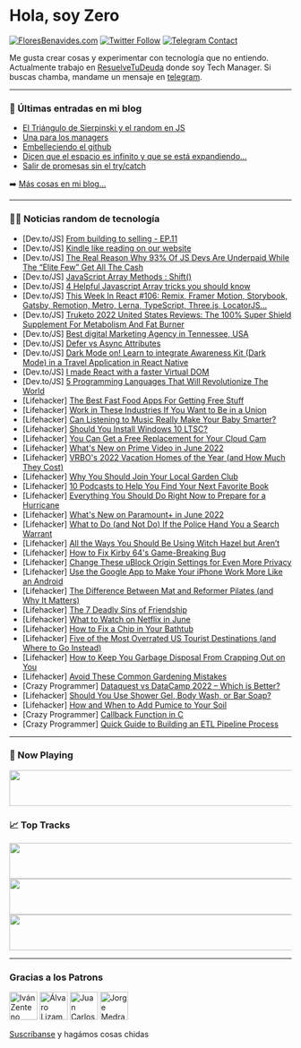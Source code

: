 # Hola, soy Zero

[![FloresBenavides.com](https://img.shields.io/website?down_message=oops&label=MiBlog&style=for-the-badge&up_message=online&url=https%3A%2F%2Ffloresbenavides.com)](https://floresbenavides.com) [![Twitter Follow](https://img.shields.io/twitter/follow/ZeroDragon?color=%231DA1F2&label=Follow&logo=twitter&logoColor=ffffff&style=for-the-badge)](https://twitter.com/zerodragon) [![Telegram Contact](https://img.shields.io/badge/escr%C3%ADbeme-ZeroDragon-%2326A5E4?style=for-the-badge&logo=telegram)](https://t.me/zerodragon)

Me gusta crear cosas y experimentar con tecnología que no entiendo.
Actualmente trabajo en [ResuelveTuDeuda](http://github.com/resuelve) donde soy Tech Manager.
Si buscas chamba, mandame un mensaje en [telegram](https://t.me/zerodragon).

---

### 📕 Últimas entradas en mi blog
<!-- BLOG-POST-LIST:START -->
- [El Triángulo de Sierpinski y el random en JS](https://floresbenavides.com/el-triangulo-de-sierpinski-y-el-random-en-js/)
- [Una para los managers](https://floresbenavides.com/una-para-los-managers/)
- [Embelleciendo el github](https://floresbenavides.com/embelleciendo-el-github/)
- [Dicen que el espacio es infinito y que se está expandiendo…](https://floresbenavides.com/dicen-que-el-espacio-es-infinito-y-que-se-esta-expandiendo/)
- [Salir de promesas sin el try/catch](https://floresbenavides.com/salir-de-promesas-sin-el-try-catch/)
<!-- BLOG-POST-LIST:END -->

➡️ [Más cosas en mi blog...](https://floresbenavides.com)

---

### 👨‍💻 Noticias random de tecnología
<!-- TECH-POSTS:START -->
- [Dev.to/JS] [From building to selling - EP.11](https://dev.to/twankrui/from-building-to-selling-ep11-3m4n)
- [Dev.to/JS] [Kindle like reading on our website](https://dev.to/shreyvijayvargiya/kindle-like-reading-on-our-website-49ak)
- [Dev.to/JS] [The Real Reason Why 93% Of JS Devs Are Underpaid While The “Elite Few” Get All The Cash](https://dev.to/dragosnedelcu/the-real-reason-why-93-of-js-devs-are-underpaid-while-the-elite-few-get-all-the-cash-134p)
- [Dev.to/JS] [JavaScript Array Methods : Shift&lpar;&rpar;](https://dev.to/jps27cse/javascript-array-methods-shift-3iid)
- [Dev.to/JS] [4 Helpful Javascript Array tricks you should know](https://dev.to/talenttinaapi/5-helpful-javascript-array-tricks-you-should-know-1lpg)
- [Dev.to/JS] [This Week In React #106: Remix, Framer Motion, Storybook, Gatsby, Remotion, Metro, Lerna, TypeScript, Three.js, LocatorJS...](https://dev.to/sebastienlorber/this-week-in-react-106-remix-framer-motion-storybook-gatsby-remotion-metro-lerna-typescript-threejs-locatorjs-13lh)
- [Dev.to/JS] [Truketo 2022 United States Reviews: The 100% Super Shield Supplement For Metabolism And Fat Burner](https://dev.to/truketogetnow/truketo-2022-united-states-reviews-the-100-super-shield-supplement-for-metabolism-and-fat-burner-4i0c)
- [Dev.to/JS] [Best digital Marketing Agency in Tennessee, USA](https://dev.to/greenleafg7942/best-digital-marketing-agency-in-tennessee-usa-4993)
- [Dev.to/JS] [Defer vs Async Attributes](https://dev.to/shemjay/defer-vs-async-attributes-4p2k)
- [Dev.to/JS] [Dark Mode on! Learn to integrate Awareness Kit &lpar;Dark Mode&rpar; in a Travel Application in React Native](https://dev.to/hmscommunity/dark-mode-on-learn-to-integrate-awareness-kit-dark-mode-in-a-travel-application-in-react-native-30ao)
- [Dev.to/JS] [I made React with a faster Virtual DOM](https://dev.to/aidenybai/i-made-react-with-a-faster-virtual-dom-37hd)
- [Dev.to/JS] [5 Programming Languages That Will Revolutionize The World](https://dev.to/metamark/5-programming-languages-that-will-revolutionize-the-world-5elo)
- [Lifehacker] [The Best Fast Food Apps For Getting Free Stuff](https://lifehacker.com/the-best-fast-food-apps-for-getting-free-stuff-1848997670)
- [Lifehacker] [Work in These Industries If You Want to Be in a Union](https://lifehacker.com/work-in-these-industries-if-you-want-to-be-in-a-union-1848986455)
- [Lifehacker] [Can Listening to Music Really Make Your Baby Smarter?](https://lifehacker.com/can-listening-to-classical-music-really-make-your-baby-1848997669)
- [Lifehacker] [Should You Install Windows 10 LTSC?](https://lifehacker.com/should-you-install-windows-10-ltsc-1848997569)
- [Lifehacker] [You Can Get a Free Replacement for Your Cloud Cam](https://lifehacker.com/how-to-replace-your-cloud-cam-with-a-free-blink-mini-1848996113)
- [Lifehacker] [What&#39;s New on Prime Video in June 2022](https://lifehacker.com/whats-new-on-prime-video-in-june-2022-1848996724)
- [Lifehacker] [VRBO&#39;s 2022 Vacation Homes of the Year &lpar;and How Much They Cost&rpar;](https://lifehacker.com/vrbos-2022-vacation-homes-of-the-year-and-how-much-the-1848995648)
- [Lifehacker] [Why You Should Join Your Local Garden Club](https://lifehacker.com/why-you-should-join-your-local-garden-club-1848995994)
- [Lifehacker] [10 Podcasts to Help You Find Your Next Favorite Book](https://lifehacker.com/10-podcasts-to-help-you-find-your-next-favorite-book-1848996337)
- [Lifehacker] [Everything You Should Do Right Now to Prepare for a Hurricane](https://lifehacker.com/everything-you-should-do-right-now-to-prepare-for-a-hur-1848995841)
- [Lifehacker] [What&#39;s New on Paramount+ in June 2022](https://lifehacker.com/whats-new-on-paramount-in-june-2022-1848995617)
- [Lifehacker] [What to Do &lpar;and Not Do&rpar; If the Police Hand You a Search Warrant](https://lifehacker.com/what-to-do-and-not-do-if-the-police-hand-you-a-search-1848995409)
- [Lifehacker] [All the Ways You Should Be Using Witch Hazel but Aren’t](https://lifehacker.com/all-the-ways-you-should-be-using-witch-hazel-but-aren-t-1848982938)
- [Lifehacker] [How to Fix Kirby 64&#39;s Game-Breaking Bug](https://lifehacker.com/how-to-fix-kirby-64s-game-breaking-bug-1848995216)
- [Lifehacker] [Change These uBlock Origin Settings for Even More Privacy](https://lifehacker.com/change-these-ublock-origin-settings-for-even-more-priva-1848995058)
- [Lifehacker] [Use the Google App to Make Your iPhone Work More Like an Android](https://lifehacker.com/use-the-google-app-to-make-your-iphone-work-more-like-a-1848994627)
- [Lifehacker] [The Difference Between Mat and Reformer Pilates &lpar;and Why It Matters&rpar;](https://lifehacker.com/the-difference-between-mat-and-reformer-pilates-and-wh-1848992167)
- [Lifehacker] [The 7 Deadly Sins of Friendship](https://lifehacker.com/the-7-deadly-sins-of-friendship-1848988469)
- [Lifehacker] [What to Watch on Netflix in June](https://lifehacker.com/what-to-watch-on-netflix-in-june-1848987601)
- [Lifehacker] [How to Fix a Chip in Your Bathtub](https://lifehacker.com/how-to-fix-a-chip-in-your-bathtub-1848984857)
- [Lifehacker] [Five of the Most Overrated US Tourist Destinations &lpar;and Where to Go Instead&rpar;](https://lifehacker.com/five-of-the-most-overrated-us-tourist-destinations-and-1848988490)
- [Lifehacker] [How to Keep You Garbage Disposal From Crapping Out on You](https://lifehacker.com/how-to-keep-you-garbage-disposal-from-crapping-out-on-y-1848984851)
- [Lifehacker] [Avoid These Common Gardening Mistakes](https://lifehacker.com/avoid-these-common-gardening-mistakes-1848984869)
- [Crazy Programmer] [Dataquest vs DataCamp 2022 – Which is Better?](https://www.thecrazyprogrammer.com/2022/05/dataquest-vs-datacamp.html)
- [Lifehacker] [Should You Use Shower Gel, Body Wash, or Bar Soap?](https://lifehacker.com/should-you-use-shower-gel-body-wash-or-bar-soap-1848980683)
- [Lifehacker] [How and When to Add Pumice to Your Soil](https://lifehacker.com/how-and-when-to-add-pumice-to-your-soil-1848980676)
- [Crazy Programmer] [Callback Function in C](https://www.thecrazyprogrammer.com/2022/05/callback-function-in-c.html)
- [Crazy Programmer] [Quick Guide to Building an ETL Pipeline Process](https://www.thecrazyprogrammer.com/2022/05/quick-guide-to-building-an-etl-pipeline-process.html)<!-- TECH-POSTS:END -->

---

### 🎵 Now Playing
<a href="https://spotify-now-playing-dun.vercel.app/now-playing?open"><img src="https://spotify-now-playing-dun.vercel.app/now-playing" width="540" height="64"></a>

### 📈 Top Tracks
<a href="https://spotify-now-playing-dun.vercel.app/top-tracks?i=1&open"><img src="https://spotify-now-playing-dun.vercel.app/top-tracks?i=1" width="540" height="64"></a>
<a href="https://spotify-now-playing-dun.vercel.app/top-tracks?i=2&open"><img src="https://spotify-now-playing-dun.vercel.app/top-tracks?i=2" width="540" height="64"></a>
<a href="https://spotify-now-playing-dun.vercel.app/top-tracks?i=3&open"><img src="https://spotify-now-playing-dun.vercel.app/top-tracks?i=3" width="540" height="64"></a>

---

### Gracias a los Patrons
[<img src="https://avatars.githubusercontent.com/u/243380?v=4" alt="Iván Zenteno" width="50px">](https://github.com/k001) [<img src="https://avatars.githubusercontent.com/u/19955639?v=4" alt="Álvaro Lizama" width="50px">](https://github.com/alvarolizama) [<img src="https://avatars.githubusercontent.com/u/2718753?v=4" alt="Juan Carlos Ruiz" width="50px">](https://github.com/JuanCrg90) [<img src="https://avatars.githubusercontent.com/u/37025?v=4" alt="Jorge Medrano" width="50px">](https://github.com/h1pp1e) 

[Suscríbanse](https://www.patreon.com/zerodragon) y hagámos cosas chidas

